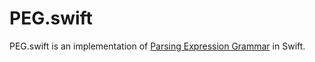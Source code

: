 # PEG.swift

PEG.swift is an implementation of [Parsing Expression Grammar](http://en.wikipedia.org/wiki/Parsing_expression_grammar) in Swift.

